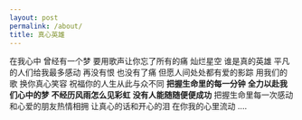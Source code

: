 ```yaml
---
layout: post
permalink: /about/
title: 真心英雄
---
```


在我心中
曾经有一个梦
要用歌声让你忘了所有的痛
灿烂星空
谁是真的英雄
平凡的人们给我最多感动
再没有恨
也没有了痛
但愿人间处处都有爱的影踪
用我们的歌
换你真心笑容
祝福你的人生从此与众不同
**把握生命里的每一分钟**
**全力以赴我们心中的梦**
**不经历风雨怎么见彩虹**
**没有人能随随便便成功**
把握生命里每一次感动
和心爱的朋友热情相拥
让真心的话和开心的泪
在你我的心里流动
....